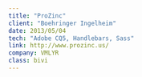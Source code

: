 ```yaml
---
title: "ProZinc"
client: "Boehringer Ingelheim"
date: 2013/05/04
tech: "Adobe CQ5, Handlebars, Sass"
link: http://www.prozinc.us/
company: VMLYR
class: bivi
---
```


